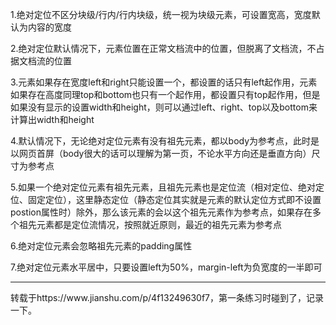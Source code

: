 1.绝对定位不区分块级/行内/行内块级，统一视为块级元素，可设置宽高，宽度默认为内容的宽度

2.绝对定位默认情况下，元素位置在正常文档流中的位置，但脱离了文档流，不占据文档流的位置

3.元素如果存在宽度left和right只能设置一个，都设置的话只有left起作用，元素如果存在高度同理top和bottom也只有一个起作用，都设置只有top起作用，但是如果没有显示的设置width和height，则可以通过left、right、top以及bottom来计算出width和height

4.默认情况下，无论绝对定位元素有没有祖先元素，都以body为参考点，此时是以网页首屏（body很大的话可以理解为第一页，不论水平方向还是垂直方向）尺寸为参考点

5.如果一个绝对定位元素有祖先元素，且祖先元素也是定位流（相对定位、绝对定位、固定定位），这里静态定位（静态定位其实就是元素的默认定位方式即不设置postion属性时）除外，那么该元素的会以这个祖先元素作为参考点，如果存在多个祖先元素都是定位流情况，按照就近原则，最近的祖先元素为参考点

6.绝对定位元素会忽略祖先元素的padding属性

7.绝对定位元素水平居中，只要设置left为50%，margin-left为负宽度的一半即可
<hr>
转载于https://www.jianshu.com/p/4f13249630f7，第一条练习时碰到了，记录一下。
